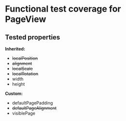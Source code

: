# Functional test coverage for PageView

## Tested properties

**Inherited:**
- ~~localPosition~~
- ~~alignment~~
- ~~localScale~~
- ~~localRotation~~
- width
- height

**Custom:**
- defaultPagePadding
- ~~defaultPageAlignment~~
- visiblePage
